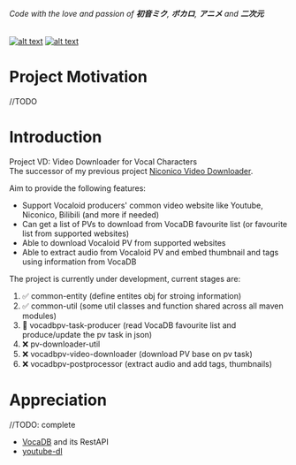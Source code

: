 ###### *Code* with the _love_ and _passion_ of **初音ミク**, **ボカロ**, **アニメ** and **二次元**

[![alt text](https://i.imgur.com/yi3yLkX.png)](https://ec.crypton.co.jp/pages/prod/vocaloid/mikuv4x "初音ミクv4x")
[![alt text](https://upload.wikimedia.org/wikipedia/de/c/ce/NicoNicoDouga-Logo-Vector.svg)](https://www.nicovideo.jp/  "ニコニコ動画")

# Project Motivation

//TODO

# Introduction

Project VD: Video Downloader for Vocal Characters  
The successor of my previous project [Niconico Video Downloader](https://github.com/CXwudi/Niconico-Video-Downloader).

Aim to provide the following features:

* Support Vocaloid producers' common video website like Youtube, Niconico, Bilibili (and more if needed)
* Can get a list of PVs to download from VocaDB favourite list (or favourite list from supported websites)
* Able to download Vocaloid PV from supported websites
* Able to extract audio from Vocaloid PV and embed thumbnail and tags using information from VocaDB

The project is currently under development, current stages are:

1. ✅ common-entity (define entites obj for stroing information)
2. ✅ common-util (some util classes and function shared across all maven modules)
3. 🔄 vocadbpv-task-producer (read VocaDB favourite list and produce/update the pv task in json)
4. ❌ pv-downloader-util
5. ❌ vocadbpv-video-downloader (download PV base on pv task)
6. ❌ vocadbpv-postprocessor (extract audio and add tags, thumbnails)

# Appreciation

//TODO: complete

* [VocaDB](https://github.com/VocaDB/vocadb) and its RestAPI
* [youtube-dl](https://github.com/ytdl-org/youtube-dl)


